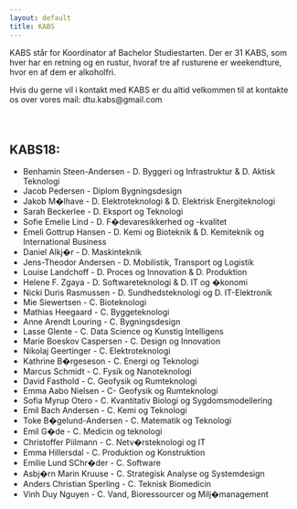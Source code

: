 ```yaml
---
layout: default
title: KABS
---
```


<p>KABS står for Koordinator af Bachelor Studiestarten. Der er 31 KABS, som hver har en retning og en rustur, hvoraf tre af rusturene er weekendture, hvor en af dem er alkoholfri. </p>
<p>Hvis du gerne vil i kontakt med KABS er du altid velkommen til at kontakte os over vores mail: dtu.kabs@gmail.com</p>

<h2>KABS18:</h2>
<ul>
  <li>Benhamin Steen-Andersen - D. Byggeri og Infrastruktur & D. Aktisk Teknologi</li>
  <li>Jacob Pedersen - Diplom Bygningsdesign</li>
  <li>Jakob M�lhave - D. Elektroteknologi & D. Elektrisk Energiteknologi</li>
  <li>Sarah Beckerlee - D. Eksport og Teknologi</li>
  <li>Sofie Emelie Lind - D. F�devaresikkerhed og -kvalitet</li>
  <li>Emeli Gottrup Hansen - D. Kemi og Bioteknik & D. Kemiteknik og International Business</li>
  <li>Daniel Alkj�r - D. Maskinteknik</li>
  <li>Jens-Theodor Andersen - D. Mobilistik, Transport og Logistik</li>
  <li>Louise Landchoff - D. Proces og Innovation & D. Produktion</li>
  <li>Helene F. Zgaya - D. Softwareteknologi & D. IT og �konomi</li>
  <li>Nicki Duris Rasmussen - D. Sundhedsteknologi og D. IT-Elektronik</li>
  <li> Mie Siewertsen - C. Bioteknologi</li>
  <li>Mathias Heegaard - C. Byggeteknologi</li>
  <li>Anne Arendt Louring - C. Bygningsdesign</li>
  <li>Lasse Glente - C. Data Science og Kunstig Intelligens</li>
  <li>Marie Boeskov Caspersen - C. Design og Innovation</li>
  <li>Nikolaj Geertinger - C. Elektroteknologi</li>
  <li>Kathrine B�rgeseson - C. Energi og Teknologi</li>
  <li>Marcus Schmidt - C. Fysik og Nanoteknologi</li>
  <li>David Fasthold - C. Geofysik og Rumteknologi</li>
  <li>Emma Aabo Nielsen - C- Geofysik og Rumteknologi</li>
  <li>Sofia Myrup Otero - C. Kvantitativ Biologi og Sygdomsmodellering</li>
  <li>Emil Bach Andersen - C. Kemi og Teknologi</li>
  <li>Toke B�gelund-Andersen - C. Matematik og Teknologi</li>
  <li>Emil G�de - C. Medicin og teknologi</li>
  <li>Christoffer Piilmann - C. Netv�rsteknologi og IT</li>
  <li>Emma Hillersdal - C. Produktion og Konstruktion</li>
  <li>Emilie Lund SChr�der - C. Software</li>
  <li>Asbj�rn Marin Kruuse - C. Strategisk Analyse og Systemdesign</li>
  <li>Anders Christian Sperling - C. Teknisk Biomedicin</li>
  <li>Vinh Duy Nguyen - C. Vand, Bioressourcer og Milj�management</li>
  
</ul>
